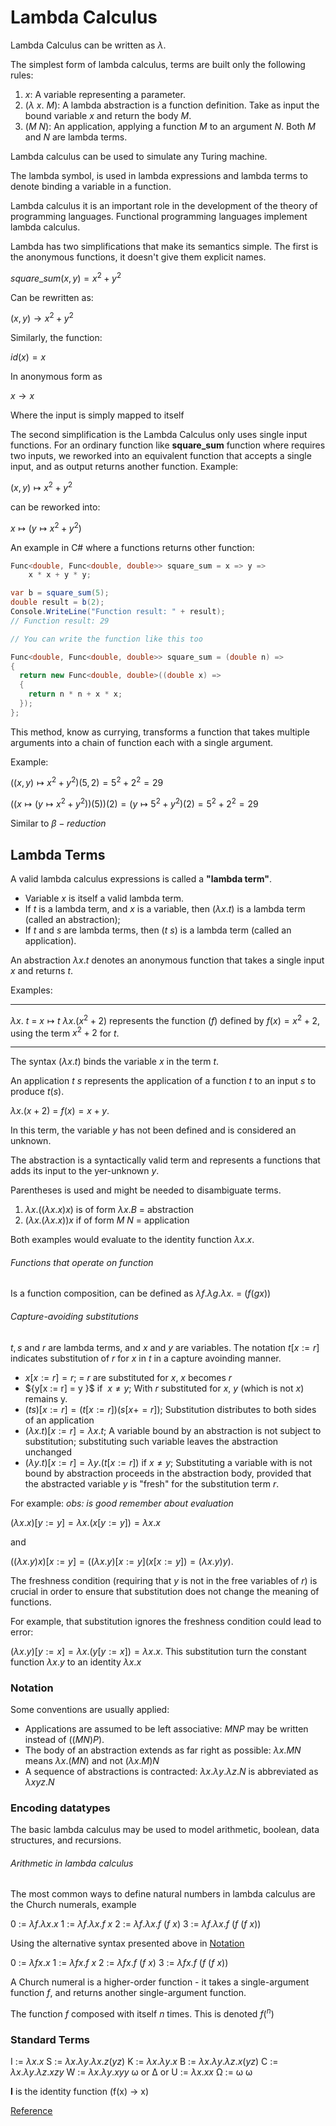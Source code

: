# Lambda Calculus

Lambda Calculus can be written as $\lambda$.

The simplest form of lambda calculus, terms are built only the following rules:

1. ${x:}$ A variable representing a parameter.
2. ${(\lambda \ x. \ M):}$ A lambda abstraction is a function definition. Take as input the bound variable ${x}$ and return the body ${M}$.
3. ${(M \ N):}$ An application, applying a function $M$ to an argument $N$. Both $M$ and $N$ are lambda terms.

Lambda calculus can be used to simulate any Turing machine.

The lambda symbol, is used in lambda expressions and lambda terms to denote binding a variable in a function.

Lambda calculus it is an important role in the development of the theory of programming languages. Functional programming languages implement lambda calculus.

Lambda has two simplifications that make its semantics simple. The first is the anonymous functions, it doesn't give them explicit names.

${{square\_sum}(x,y) = x^2 + y^2}$

Can be rewritten as:

${(x,y) \to x^2 + y^2}$

Similarly, the function:

${id(x) = x}$

In anonymous form as

${x \to x}$

Where the input is simply mapped to itself

The second simplification is the Lambda Calculus only uses single input functions. For an ordinary function like **square_sum** function where requires two inputs, we reworked into an equivalent function that accepts a single input, and as output returns another function. Example:

${(x,y) \mapsto x^2 + y^2}$

can be reworked into:

${x \mapsto (y \mapsto x^2 + y^2)}$

An example in C# where a functions returns other function:

```csharp
Func<double, Func<double, double>> square_sum = x => y =>
    x * x + y * y;

var b = square_sum(5);
double result = b(2);
Console.WriteLine("Function result: " + result);
// Function result: 29

// You can write the function like this too

Func<double, Func<double, double>> square_sum = (double n) =>
{
  return new Func<double, double>((double x) =>
  {
	return n * n + x * x;
  });
};
```

This method, know as currying, transforms a function that takes multiple arguments into a chain of function each with a single argument.

Example:

${((x,y) \mapsto x^2 + y^2)(5,2) = 5^2 + 2^2 = 29}$

${((x \mapsto (y \mapsto x^2 + y^2))(5))(2) = (y \mapsto 5^2 + y^2)(2) = 5^2 + 2^2 = 29}$

Similar to ${\beta- reduction}$

## Lambda Terms

A valid lambda calculus expressions is called a **"lambda term"**.

- Variable ${x}$ is itself a valid lambda term.
- If ${t}$ is a lambda term, and ${x}$ is a variable, then ${(\lambda x. t)}$ is a lambda term (called an abstraction);
- If ${t}$ and ${s}$ are lambda terms, then ${(t \ s)}$ is a lambda term (called an application).

An abstraction ${\lambda x. t}$ denotes an anonymous function that takes a single input $x$ and returns $t$.

Examples:

-------
${\lambda x . \ t}$ = ${x \mapsto t}$
${\lambda x . (x^2 + 2)}$ represents the function (${f}$) defined by ${f(x) = x^2 + 2}$, using the term ${x^2 + 2}$ for ${t}$.

---

The syntax ${(\lambda x . t)}$ binds the variable $x$ in the term $t$.

An application ${t \ s}$ represents the application of a function $t$ to an input $s$ to produce ${t(s)}$.

${\lambda x. (x + 2)}$ = ${f(x) = x + y}$.

In this term, the variable $y$ has not been defined and is considered an unknown.

The abstraction is a syntactically valid term and represents a functions that adds its input to the yer-unknown $y$.

Parentheses is used and might be needed to disambiguate terms.

1. ${\lambda x . ((\lambda x . x)x)}$ is of form ${\lambda x . B}$ = abstraction
2. ${(\lambda x . (\lambda x . x))x}$ if of form $M \ N$ = application

Both examples would evaluate to the identity function ${\lambda x . x}$.

###### Functions that operate on function

Is a function composition, can be defined as ${\lambda f. \lambda g. \lambda x.}$ = ${(f(gx))}$


###### Capture-avoiding substitutions

$t, s$ and $r$ are lambda terms, and $x$ and $y$ are variables. The notation ${t[x := r]}$ indicates substitution of $r$ for $x$ in $t$ in a capture avoinding manner. 

- ${x[x := r] = r}$; = $r$ are substituted for $x$, $x$ becomes $r$
- ${y[x := r] = y \}$ if ${\ x \neq y}$; With $r$ substituted for $x$, $y$  (which is not $x$) remains y.
- ${(ts)[x := r] = (t[x := r])(s[x += r])}$; Substitution distributes to both sides of an application
- ${(\lambda x .t)[x := r] = \lambda x .t}$; A variable bound by an abstraction is not subject to substitution; substituting such variable leaves the abstraction unchanged
- ${(\lambda y .t)[x := r] = \lambda y.(t[x := r])}$ if ${x \neq y}$; Substituting a variable with is not bound by abstraction proceeds in the abstraction body, provided that the abstracted variable $y$ is "fresh" for the substitution term $r$.

For example:
*obs: is good remember about evaluation* 

${(\lambda x.x)[y := y] = \lambda x.(x [y := y]) = \lambda x.x}$ 

and

${((\lambda x.y) x)[x := y] = ((\lambda x.y)[x := y](x[x := y]) = (\lambda x.y)y)}$.

The freshness condition (requiring that $y$ is not in the free variables of $r$) is crucial in order to ensure that substitution does not change the meaning of functions.

For example, that substitution ignores the freshness condition could lead to error:

${(\lambda x.y)[y := x] = \lambda x.(y[y := x]) = \lambda x.x}$. This substitution turn the constant function ${\lambda x.y}$ to an identity ${\lambda x.x}$ 

### Notation

Some conventions are usually applied:

- Applications are assumed to be left associative: ${M N P}$ may be written instead of ${((M N ) P)}$.
- The body of an abstraction extends as far right as possible: ${\lambda x. M N}$ means ${\lambda x. (M N)}$ and not ${(\lambda x. M) N}$
- A sequence of abstractions is contracted: ${\lambda x. \lambda y. \lambda z. N}$ is abbreviated as ${\lambda xyz. N}$

### Encoding datatypes

The basic lambda calculus may be used to model arithmetic, boolean, data structures, and recursions.

###### Arithmetic in lambda calculus

The most common ways to define natural numbers in lambda calculus are the Church numerals, example

0 := ${\lambda f. \lambda x. x}$
1 := ${\lambda f. \lambda x. f \ x}$
2 := ${\lambda f. \lambda x. f \ (f \ x)}$
3 := ${\lambda f. \lambda x. f \ (f \ (f \ x))}$

Using the alternative syntax presented above in [Notation](#notation)

0 := ${\lambda f x. x}$
1 := ${\lambda fx. f \ x}$
2 := ${\lambda fx. f \ (f \ x)}$
3 := ${\lambda fx. f \ (f \ (f \ x))}$

A Church numeral is a higher-order function - it takes a single-argument function $f$, and returns another single-argument function.

The function $f$ composed with itself $n$ times. This is denoted ${f(^n)}$

### Standard Terms

I   := ${\lambda x.x}$
S  := ${\lambda x. \lambda y. \lambda x. z (y z)}$
K  := ${\lambda x. \lambda y. x}$
B  := ${\lambda x. \lambda y. \lambda z.x (y z)}$
C  := ${\lambda x. \lambda y. \lambda z. x z y}$
W := ${\lambda x. \lambda y. x y y}$
ω or Δ or U := ${\lambda x. x x}$
Ω := ω ω

**I** is the identity function (f(x) -> x)

[Reference](https://en.m.wikipedia.org/wiki/Lambda_calculus)